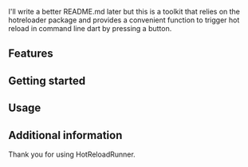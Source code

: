 <!-- 
This README describes the package. If you publish this package to pub.dev,
this README's contents appear on the landing page for your package.

For information about how to write a good package README, see the guide for
[writing package pages](https://dart.dev/guides/libraries/writing-package-pages). 

For general information about developing packages, see the Dart guide for
[creating packages](https://dart.dev/guides/libraries/create-library-packages)
and the Flutter guide for
[developing packages and plugins](https://flutter.dev/developing-packages). 
-->

I'll write a better README.md later but this is a toolkit that relies on the hotreloader package and provides a convenient function to trigger hot reload in command line dart by pressing a button.

## Features



## Getting started



## Usage



## Additional information

Thank you for using HotReloadRunner.
